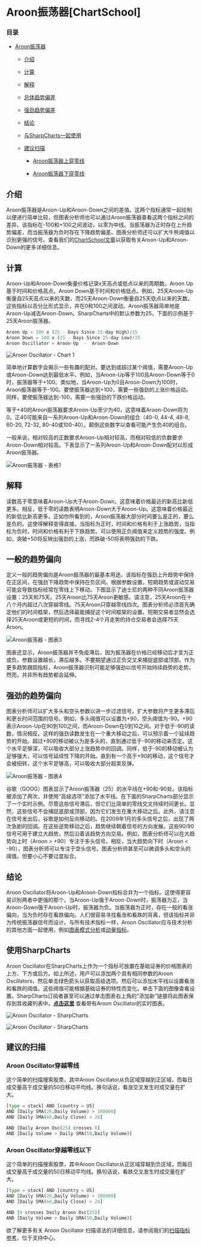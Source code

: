 # Aroon振荡器[ChartSchool]

### 目录

+   [Aroon振荡器](#aroon_oscillator)

    +   [介绍](#introduction)

    +   [计算](#calculation)

    +   [解释](#interpretation)

    +   [总体趋势偏差](#general_trend_bias)

    +   [强劲趋势偏差](#strong_trend_bias)

    +   [结论](#conclusions)

    +   [与SharpCharts一起使用](#using_with_sharpcharts)

    +   [建议扫描](#suggested_scans)

        +   [Aroon振荡器上穿零线](#aroon_oscillator_crosses_above_zero)

        +   [Aroon振荡器下穿零线](#aroon_oscillator_crosses_below_zero)

## 介绍

Aroon振荡器是Aroon-Up和Aroon-Down之间的差值。这两个指标通常一起绘制以便进行简单比较，但图表分析师也可以通过Aroon振荡器查看这两个指标之间的差异。该指标在-100和+100之间波动，以零为中线。当振荡器为正时存在上升趋势偏差，而当振荡器为负时存在下降趋势偏差。图表分析师还可以扩大牛熊阈值以识别更强的信号。查看我们的[ChartSchool文章](/school/doku.php?id=chart_school:technical_indicators:aroon "chart_school:technical_indicators:aroon")以获取有关Aroon-Up和Aroon-Down的更多详细信息。

## 计算

Aroon-Up和Aroon-Down衡量价格记录x天高点或低点以来的周期数。Aroon Up基于时间和价格高点。Aroon Down基于时间和价格低点。例如，25天Aroon-Up衡量自25天高点以来的天数，而25天Aroon-Down衡量自25天低点以来的天数。这些指标以百分比形式显示，并在0和100之间波动。Aroon振荡器简单地是Aroon-Up减去Aroon-Down。SharpCharts中的默认参数为25，下面的示例基于25天Aroon振荡器。

```py
Aroon Up = 100 x (25 - Days Since 25-day High)/25
Aroon Down = 100 x (25 - Days Since 25-day Low)/25
Aroon Oscillator = Aroon-Up  -  Aroon-Down

```

![Aroon Oscillator - Chart 1](img/d63579f789ea11724000b6f1a0d1f359.jpg "Aroon Oscillator - Chart 1")

简单地计算数字会揭示一些有趣的配对。要达到或超过某个阈值，需要Aroon-Up或Aroon-Down达到最低水平。例如，当Aroon-Up等于100且Aroon-Down等于0时，振荡器等于+100。类似地，当Aroon-Up为0且Aroon-Down为100时，Aroon振荡器等于-100。要使振荡器达到+100，需要一些强劲的上涨价格运动。同样，要使振荡器达到-100，需要一些强劲的下跌价格运动。

等于+40的Aroon振荡器要求Aroon-Up至少为40，这意味着Aroon-Down将为0。正40可能来自一系列Aroon-Up和Aroon-Down的组合（40-0, 44-4, 48-8, 60-20, 72-32, 80-40或100-40）。颠倒这些数字以查看可能产生负40的组合。

一般来说，相对较高的正数要求Aroon-Up相对较高，而相对较低的负数要求Aroon-Down相对较高。下表显示了一系列Aroon-Up和Aroon-Down配对以形成Aroon振荡器。

![Aroon振荡器 - 表格1](img/9ed3dd5936466984b501ca93825364d3.jpg "Aroon振荡器 - 表格1")

## 解释

读数高于零意味着Aroon-Up大于Aroon-Down，这意味着价格最近的新高比新低更多。相反，低于零的读数表明Aroon-Down大于Aroon-Up。这意味着价格最近的新低比新高更多。正如你所看到的，Aroon振荡器大部分时间要么是正的，要么是负的。这使得解释变得直接。当指标为正时，时间和价格有利于上涨趋势，当指标为负时，时间和价格有利于下跌趋势。可以使用正负阈值来定义趋势的强度。例如，突破+50将反映出强劲的上涨，而跌破-50将表明强劲的下跌。

## 一般的趋势偏向

定义一般的趋势偏向是Aroon振荡器的最基本用途。该指标在强劲上升趋势中保持在正区间，在强劲下降趋势中保持在负区间。根据参数设置，短期趋势或波动交易可能会导致指标经常在零线上下移动。下图显示了迪士尼的两种不同Aroon振荡器设置：25天和75天。25天Aroon比75天Aroon更敏感。请注意，25天Aroon在十八个月内超过八次穿越零线。75天Aroon只穿越零线四次。图表分析师必须首先确定他们的时间框架，然后选择最能捕捉这个时间框架的设置。短期交易者显然会选择25天Aroon或更短的时间，而寻找2-4个月走势的持仓交易者会选择75天Aroon。

![Aroon振荡器 - 图表3](img/f2d5ac47329234ee594c3bc1bbbf3536.jpg "Aroon振荡器 - 图表3")

图表还显示，Aroon振荡器并不免疫滞后，因为振荡器在价格已经移动后才变为正或负。参数设置越长，滞后越多。不要期望通过正负交叉来捕捉底部或顶部。作为更多趋势跟踪指标，Aroon振荡器识别可能足够强劲以信号开始持续趋势的走势。然而，并非所有趋势都会延伸。 

## 强劲的趋势偏向

图表分析师可以扩大多头和空头参数以进一步过滤信号。扩大参数将产生更多滞后和更长时间范围的信号。例如，多头阈值可以设置为+90，空头阈值为-90。+90表示Aroon-Up在90到100之间，而Aroon-Down在0到10之间。对于低于-90的读数，情况相反。这样的强劲读数发生在一个重大移动之后，可以预示着一个延续趋势的开始。超过+90的移动被认为是多头的，直到通过低于-90的移动来否定。这个水平足够深，可以吸收大部分上涨趋势中的回调。同样，低于-90的移动被认为足够强大，可以信号延续性下降的开始。直到有一个高于+90的移动，这个信号才会被扭转，这个水平足够高，可以吸收大部分超卖反弹。

![Aroon振荡器 - 图表4](img/c189e740a78b18f0373a7afe578a522f.jpg "Aroon振荡器 - 图表4")

谷歌（GOOG）图表显示了Aroon振荡器（25）的水平线在+90和-90处。该指标被添加了两次，并使用“高级选项”添加了水平线。在下面的SharpCharts部分显示了一个实时示例。尽管这些信号滞后，但它们比简单的零线交叉持续时间更长。显然，这些信号不会捕捉底部或顶部，因为它们发生在重大移动之后。此外，请注意在信号发出后，谷歌是如何反向移动的。在2009年1月的多头信号之后，出现了两次急剧的回调。在这些逆势移动之后，趋势继续朝着信号的方向发展。这些90/90信号可用于建立大趋势，然后沿着该趋势方向交易。例如，图表分析师可以在大趋势向上时（Aroon > +90）专注于多头信号。相反，当大趋势向下时（Aroon < -90），图表分析师可以专注于空头信号。图表分析师甚至可以微调多头和空头的阈值。但要小心不要过度拟合。

## 结论

Aroon Oscillator将Aroon-Up和Aroon-Down指标合并为一个指标。这使得更容易识别两者中更强的那个。当Aroon-Up强于Aroon-Down时，振荡器为正，当Aroon-Down强于Aroon-Up时，振荡器为负。当振荡器为正时，存在一般的看涨偏向，当为负时存在看跌偏向。人们很容易寻找看涨和看跌的背离，但该指标并非为传统振荡器信号而设计。与所有技术指标一样，Aroon Oscillator应与技术分析的其他方面一起使用，例如[图表模式分析](/school/doku.php?id=chart_school:chart_analysis:chart_patterns "chart_school:chart_analysis:chart_patterns")或[动量指标](/school/doku.php?id=chart_school:technical_indicators:introduction_to_technical_indicators_and_oscillators#momentum_oscillators "chart_school:technical_indicators:introduction_to_technical_indicators_and_oscillators")。

## 使用SharpCharts

Aroon Oscillator在SharpCharts上作为一个指标可放置在基础证券的价格图表的上方、下方或后方。如上所述，用户可以添加两个具有相同参数的Aroon Oscillators，然后单击绿色箭头以获取高级选项。然后可以添加水平线以设置看涨和看跌的阈值。这些阈值可能根据基础证券的特性而变化。单击下面的图像查看设置。SharpCharts订阅者甚至可以通过单击图表右上角的“添加新”链接将此图表保存到其收藏列表中。**[点击这里](http://stockcharts.com/h-sc/ui?s=SPY&p=D&yr=1&mn=0&dy=0&id=p74556881166&a=214937192 "http://stockcharts.com/h-sc/ui?s=SPY&p=D&yr=1&mn=0&dy=0&id=p74556881166&a=214937192")** 查看带有Aroon Oscillator的实时图表。

![Aroon Oscillator - SharpCharts](img/842bef31f4ac71c23dffd3c795c1cb7f.jpg "Aroon Oscillator - SharpCharts")

![Aroon Oscillator - SharpCharts](img/d96e753d179ea6cd5d86472b6284d478.jpg "Aroon Oscillator - SharpCharts")

## 建议的扫描

### Aroon Oscillator穿越零线

这个简单的扫描搜索股票，其中Aroon Oscillator从负区域穿越到正区域，而每日成交量高于成交量的50日移动平均线。换句话说，看涨交叉发生时成交量在扩大。

```py
[type = stock] AND [country = US] 
AND [Daily SMA(20,Daily Volume) > 100000] 
AND [Daily SMA(60,Daily Close) > 20] 

AND [Daily Aroon Osc(25) crosses 0] 
AND [Daily Volume > Daily SMA(50,Daily Volume)]
```

### Aroon Oscillator穿越零线以下

这个简单的扫描搜索股票，其中Aroon Oscillator从正区域穿越到负区域，而每日成交量高于成交量的50日移动平均线。换句话说，看跌交叉发生时成交量在扩大。

```py
[type = stock] AND [country = US] 
AND [Daily SMA(20,Daily Volume) > 100000] 
AND [Daily SMA(60,Daily Close) > 20] 

AND [0 crosses Daily Aroon Osc(25)] 
AND [Daily Volume > Daily SMA(50,Daily Volume)]
```

欲了解更多有关 Aroon Oscillator 扫描语法的详细信息，请参阅我们的[扫描指标参考](http://stockcharts.com/docs/doku.php?id=scans:indicators#aroon_oscillator "http://stockcharts.com/docs/doku.php?id=scans:indicators#aroon_oscillator")，位于支持中心。
